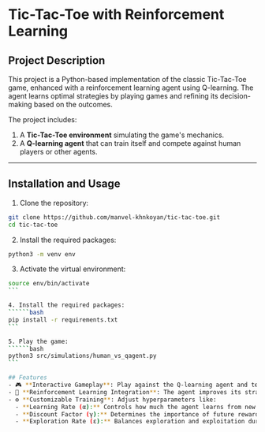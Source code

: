 # Tic-Tac-Toe with Reinforcement Learning

## Project Description
This project is a Python-based implementation of the classic Tic-Tac-Toe game, enhanced with a reinforcement learning agent using Q-learning. The agent learns optimal strategies by playing games and refining its decision-making based on the outcomes.

The project includes:
1. A **Tic-Tac-Toe environment** simulating the game's mechanics.
2. A **Q-learning agent** that can train itself and compete against human players or other agents.

---

## Installation and Usage

1. Clone the repository:
```bash
git clone https://github.com/manvel-khnkoyan/tic-tac-toe.git
cd tic-tac-toe
```

2. Install the required packages:
```bash
python3 -m venv env
```

3. Activate the virtual environment:
``````bash
source env/bin/activate
```

4. Install the required packages:
``````bash
pip install -r requirements.txt
```

5. Play the game:
``````bash
python3 src/simulations/human_vs_qagent.py
```

## Features
- 🎮 **Interactive Gameplay**: Play against the Q-learning agent and test its strategies.
- 🤖 **Reinforcement Learning Integration**: The agent improves its strategy over time using Q-learning.
- ⚙️ **Customizable Training**: Adjust hyperparameters like:
  - **Learning Rate (α):** Controls how much the agent learns from new experiences.
  - **Discount Factor (γ):** Determines the importance of future rewards.
  - **Exploration Rate (ε):** Balances exploration and exploitation during training.
